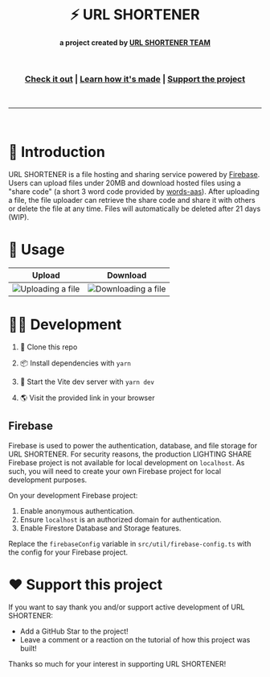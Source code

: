 <div align='center'>
  
# ⚡️ URL SHORTENER

**a project created by [URL SHORTENER TEAM](#)**

<br />
  
### [Check it out](https://lightning-share.vercel.app) | [Learn how it's made](/#) | [Support the project](https://github.com/chroline/lightning-share#%EF%B8%8F-support-this-project)
  
</div>

<br />

---

<br />

# 👋 Introduction

URL SHORTENER is a file hosting and sharing service powered by [Firebase](https://firebase.google.com). Users can upload files under 20MB and download hosted files using a "share code" (a short 3 word code provided by [words-aas](https://github.com/chroline/words-aas)). After uploading a file, the file uploader can retrieve the share code and share it with others or delete the file at any time. Files will automatically be deleted after 21 days (WIP).

# 🚀 Usage

|**Upload** | **Download** |
|---|---|
|![Uploading a file](#)|![Downloading a file](#)|

# 🧑‍💻 Development

1. 📂 Clone this repo

2. 📦 Install dependencies with `yarn`

3. 🏃 Start the Vite dev server with `yarn dev`

4. 🌎 Visit the provided link in your browser

## Firebase

Firebase is used to power the authentication, database, and file storage for URL SHORTENER. For security reasons, the production LIGHTING SHARE Firebase project is not available for local development on `localhost`. As such, you will need to create your own Firebase project for local development purposes.

On your development Firebase project:

1. Enable anonymous authentication.
2. Ensure `localhost` is an authorized domain for authentication.
3. Enable Firestore Database and Storage features.

Replace the `firebaseConfig` variable in `src/util/firebase-config.ts` with the config for your Firebase project.

# ❤️ Support this project

If you want to say thank you and/or support active development of URL SHORTENER:

- Add a GitHub Star to the project!
- Leave a comment or a reaction on the tutorial of how this project was built!

Thanks so much for your interest in supporting URL SHORTENER!
